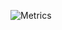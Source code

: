 ![Metrics](https://metrics.lecoq.io/stacywebb?template=classic&introduction=1&languages=1&isocalendar=1&lines=1&achievements=1&isocalendar.duration=half-year&languages.colors=github&languages.threshold=0%25&introduction.title=true&achievements.threshold=C&achievements.secrets=true&achievements.limit=0&config.timezone=America%2FNew_York)


<!---
stacywebb/stacywebb is a ✨ special ✨ repository because its `README.md` (this file) appears on your GitHub profile.
You can click the Preview link to take a look at your changes.
--->

